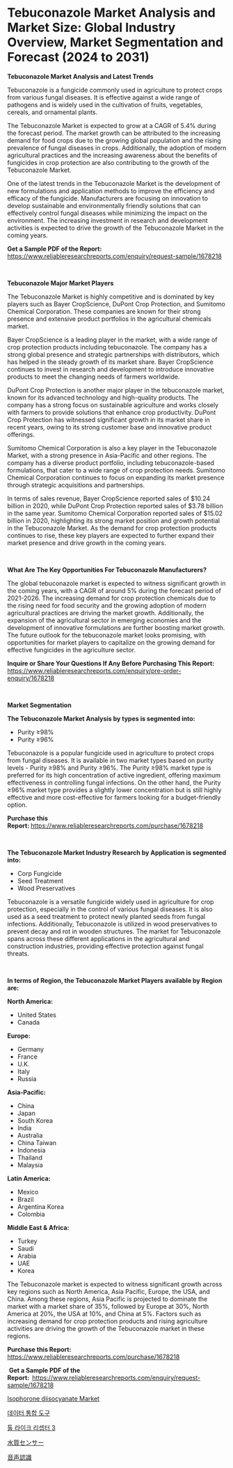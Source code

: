 <p><h1>Tebuconazole Market Analysis and Market Size: Global Industry Overview, Market Segmentation and Forecast (2024 to 2031)</h1></p><p><strong>Tebuconazole Market Analysis and Latest Trends</strong></p>
<p><p>Tebuconazole is a fungicide commonly used in agriculture to protect crops from various fungal diseases. It is effective against a wide range of pathogens and is widely used in the cultivation of fruits, vegetables, cereals, and ornamental plants.</p><p>The Tebuconazole Market is expected to grow at a CAGR of 5.4% during the forecast period. The market growth can be attributed to the increasing demand for food crops due to the growing global population and the rising prevalence of fungal diseases in crops. Additionally, the adoption of modern agricultural practices and the increasing awareness about the benefits of fungicides in crop protection are also contributing to the growth of the Tebuconazole Market.</p><p>One of the latest trends in the Tebuconazole Market is the development of new formulations and application methods to improve the efficiency and efficacy of the fungicide. Manufacturers are focusing on innovation to develop sustainable and environmentally friendly solutions that can effectively control fungal diseases while minimizing the impact on the environment. The increasing investment in research and development activities is expected to drive the growth of the Tebuconazole Market in the coming years.</p></p>
<p><strong>Get a Sample PDF of the Report:&nbsp;</strong> <a href="https://www.reliableresearchreports.com/enquiry/request-sample/1678218">https://www.reliableresearchreports.com/enquiry/request-sample/1678218</a></p>
<p>&nbsp;</p>
<p><strong>Tebuconazole Major Market Players</strong></p>
<p><p>The Tebuconazole Market is highly competitive and is dominated by key players such as Bayer CropScience, DuPont Crop Protection, and Sumitomo Chemical Corporation. These companies are known for their strong presence and extensive product portfolios in the agricultural chemicals market.</p><p>Bayer CropScience is a leading player in the market, with a wide range of crop protection products including tebuconazole. The company has a strong global presence and strategic partnerships with distributors, which has helped in the steady growth of its market share. Bayer CropScience continues to invest in research and development to introduce innovative products to meet the changing needs of farmers worldwide.</p><p>DuPont Crop Protection is another major player in the tebuconazole market, known for its advanced technology and high-quality products. The company has a strong focus on sustainable agriculture and works closely with farmers to provide solutions that enhance crop productivity. DuPont Crop Protection has witnessed significant growth in its market share in recent years, owing to its strong customer base and innovative product offerings.</p><p>Sumitomo Chemical Corporation is also a key player in the Tebuconazole Market, with a strong presence in Asia-Pacific and other regions. The company has a diverse product portfolio, including tebuconazole-based formulations, that cater to a wide range of crop protection needs. Sumitomo Chemical Corporation continues to focus on expanding its market presence through strategic acquisitions and partnerships.</p><p>In terms of sales revenue, Bayer CropScience reported sales of $10.24 billion in 2020, while DuPont Crop Protection reported sales of $3.78 billion in the same year. Sumitomo Chemical Corporation reported sales of $15.02 billion in 2020, highlighting its strong market position and growth potential in the Tebuconazole Market. As the demand for crop protection products continues to rise, these key players are expected to further expand their market presence and drive growth in the coming years.</p></p>
<p>&nbsp;</p>
<p><strong>What Are The Key Opportunities For Tebuconazole Manufacturers?</strong></p>
<p><p>The global tebuconazole market is expected to witness significant growth in the coming years, with a CAGR of around 5% during the forecast period of 2021-2026. The increasing demand for crop protection chemicals due to the rising need for food security and the growing adoption of modern agricultural practices are driving the market growth. Additionally, the expansion of the agricultural sector in emerging economies and the development of innovative formulations are further boosting market growth. The future outlook for the tebuconazole market looks promising, with opportunities for market players to capitalize on the growing demand for effective fungicides in the agriculture sector.</p></p>
<p><strong>Inquire or Share Your Questions If Any Before Purchasing This Report:</strong> <a href="https://www.reliableresearchreports.com/enquiry/pre-order-enquiry/1678218">https://www.reliableresearchreports.com/enquiry/pre-order-enquiry/1678218</a></p>
<p>&nbsp;</p>
<p><strong>Market Segmentation</strong></p>
<p><strong>The Tebuconazole Market Analysis by types is segmented into:</strong></p>
<p><ul><li>Purity ≥98%</li><li>Purity ≥96%</li></ul></p>
<p><p>Tebuconazole is a popular fungicide used in agriculture to protect crops from fungal diseases. It is available in two market types based on purity levels - Purity ≥98% and Purity ≥96%. The Purity ≥98% market type is preferred for its high concentration of active ingredient, offering maximum effectiveness in controlling fungal infections. On the other hand, the Purity ≥96% market type provides a slightly lower concentration but is still highly effective and more cost-effective for farmers looking for a budget-friendly option.</p></p>
<p><strong>Purchase this Report:&nbsp;</strong><a href="https://www.reliableresearchreports.com/purchase/1678218">https://www.reliableresearchreports.com/purchase/1678218</a></p>
<p>&nbsp;</p>
<p><strong>The Tebuconazole Market Industry Research by Application is segmented into:</strong></p>
<p><ul><li>Corp Fungicide</li><li>Seed Treatment</li><li>Wood Preservatives</li></ul></p>
<p><p>Tebuconazole is a versatile fungicide widely used in agriculture for crop protection, especially in the control of various fungal diseases. It is also used as a seed treatment to protect newly planted seeds from fungal infections. Additionally, Tebuconazole is utilized in wood preservatives to prevent decay and rot in wooden structures. The market for Tebuconazole spans across these different applications in the agricultural and construction industries, providing effective protection against fungal threats.</p></p>
<p>&nbsp;</p>
<p><strong>In terms of Region, the Tebuconazole Market Players available by Region are:</strong></p>
<p>
    <p> <strong> North America: </strong>
        <ul>
            <li>United States</li>
            <li>Canada</li>
        </ul>
        </p> 
    <p> <strong> Europe: </strong>
        <ul>
            <li>Germany</li>
            <li>France</li>
            <li>U.K.</li>
            <li>Italy</li>
            <li>Russia</li>
        </ul>
        </p> 
    <p> <strong> Asia-Pacific: </strong>
        <ul>
            <li>China</li>
            <li>Japan</li>
            <li>South Korea</li>
            <li>India</li>
            <li>Australia</li>
            <li>China Taiwan</li>
            <li>Indonesia</li>
            <li>Thailand</li>
            <li>Malaysia</li>
        </ul>
        </p> 
    <p> <strong> Latin America: </strong>
        <ul>
            <li>Mexico</li>
            <li>Brazil</li>
            <li>Argentina Korea</li>
            <li>Colombia</li>
        </ul>
        </p> 
    <p> <strong> Middle East & Africa: </strong>
        <ul>
            <li>Turkey</li>
            <li>Saudi</li>
            <li>Arabia</li>
            <li>UAE</li>
            <li>Korea</li>
        </ul>
    </p>
    </p>
<p><p>The Tebuconazole market is expected to witness significant growth across key regions such as North America, Asia Pacific, Europe, the USA, and China. Among these regions, Asia Pacific is projected to dominate the market with a market share of 35%, followed by Europe at 30%, North America at 20%, the USA at 10%, and China at 5%. Factors such as increasing demand for crop protection products and rising agriculture activities are driving the growth of the Tebuconazole market in these regions.</p></p>
<p><strong>Purchase this Report: </strong><a href="https://www.reliableresearchreports.com/purchase/1678218">https://www.reliableresearchreports.com/purchase/1678218</a></p>
<p>&nbsp;<strong>Get a Sample PDF of the Report:&nbsp;&nbsp;</strong><a href="https://www.reliableresearchreports.com/enquiry/request-sample/1678218">https://www.reliableresearchreports.com/enquiry/request-sample/1678218</a></p>
<p><strong></strong></p>
<p><p><a href="https://github.com/ruddyyedelwadw/Market-Research-Report-List-1/blob/main/isophorone-diisocyanate-market.md">Isophorone diisocyanate Market</a></p><p><a href="https://medium.com/@hulk678678/2024%EB%85%84%EB%B6%80%ED%84%B0-2031%EB%85%84%EA%B9%8C%EC%A7%80%EC%9D%98-%EC%8B%9C%EA%B8%B0%EC%97%90-%EB%8C%80%ED%95%9C-%EB%8D%B0%EC%9D%B4%ED%84%B0-%ED%86%B5%ED%95%A9-%EB%8F%84%EA%B5%AC-%EC%8B%9C%EC%9E%A5-%EB%B6%84%EC%84%9D-%EB%B0%8F-%ED%81%AC%EA%B8%B0-%EC%98%88%EC%B8%A1-4ca8ff0493da">데이터 통합 도구</a></p><p><a href="https://medium.com/@cezarymarciniak2022/toll-like-receptor-3-%EC%8B%9C%EC%9E%A5%EC%9D%80-%EC%8B%9C%EC%9E%A5-%EC%A0%90%EC%9C%A0%EC%9C%A8-%ED%81%AC%EA%B8%B0-%EB%B0%8F-2031%EB%85%84%EA%B9%8C%EC%A7%80-%EC%98%88%EC%83%81%EB%90%9C-%EC%98%88%EC%B8%A1%EC%97%90-%EC%A4%91%EC%A0%90%EC%9D%84-%EB%91%A1%EB%8B%88%EB%8B%A4-12b60c6b299d">톨 라이크 리셉터 3</a></p><p><a href="https://medium.com/@evekerluke2023/%E6%B0%B4%E8%B3%AA%E3%82%BB%E3%83%B3%E3%82%B5%E3%83%BC%E5%B8%82%E5%A0%B4-2031%E5%B9%B4%E3%81%BE%E3%81%A7%E3%81%AE%E3%83%88%E3%83%AC%E3%83%B3%E3%83%89-%E4%BA%88%E6%B8%AC-%E7%AB%B6%E4%BA%89%E5%88%86%E6%9E%90-74c6ed6840a0">水質センサー</a></p><p><a href="https://medium.com/@kaitlensen45645/%E9%9F%B3%E5%A3%B0%E8%AA%8D%E8%AD%98%E5%B8%82%E5%A0%B4%E3%81%AE%E3%83%88%E3%83%AC%E3%83%B3%E3%83%89%E3%81%A8%E5%B8%82%E5%A0%B4%E5%88%86%E6%9E%90%E3%81%AF-2024%E5%B9%B4%E3%81%8B%E3%82%892031%E5%B9%B4%E3%81%BE%E3%81%A7%E3%81%AE%E6%9C%9F%E9%96%93%E3%81%AB%E4%BA%88%E6%B8%AC%E3%81%95%E3%82%8C%E3%81%A6%E3%81%84%E3%81%BE%E3%81%99-f587eed903eb">音声認識</a></p></p>